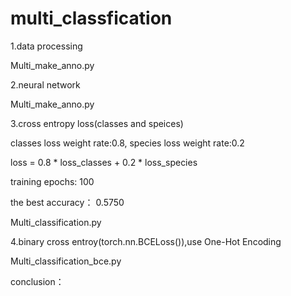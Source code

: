 # multi_classfication

1.data processing

Multi_make_anno.py

2.neural network

Multi_make_anno.py

3.cross entropy loss(classes and speices)

classes loss weight rate:0.8, species loss weight rate:0.2

loss = 0.8 * loss_classes + 0.2 * loss_species

training epochs: 100

the best accuracy： 0.5750

Multi_classification.py

4.binary cross entroy(torch.nn.BCELoss()),use One-Hot Encoding

Multi_classification_bce.py


conclusion：

